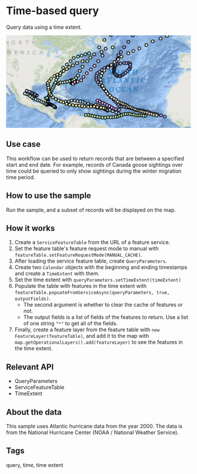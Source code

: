 # Time-based query

Query data using a time extent. 

![Image of time-based query](TimeBasedQuery.png)

## Use case

This workflow can be used to return records that are between a specified start and end date. For example, records of Canada goose sightings over time could be queried to only show sightings during the winter migration time period.

## How to use the sample

Run the sample, and a subset of records will be displayed on the map.

## How it works

1. Create a `ServiceFeatureTable` from the URL of a feature service.
2. Set the feature table's feature request mode to manual with `featureTable.setFeatureRequestMode(MANUAL_CACHE)`.
3. After loading the service feature table, create `QueryParameters`.
4. Create two `Calendar` objects with the beginning and ending timestamps and create a `TimeExtent` with them.
5. Set the time extent with `queryParameters.setTimeExtent(timeExtent)`
6. Populate the table with features in the time extent with `featureTable.popuateFromServiceAsync(queryParameters, true, outputFields)`.
    * The second argument is whether to clear the cache of features or not.
    * The output fields is a list of fields of the features to return. Use a list of one string `"*"` to get all of the fields.
7. Finally, create a feature layer from the feature table with `new FeatureLayer(featureTable)`, and add it to the map with `map.getOperationalLayers().add(featureLayer)` to see the features in the time extent.

## Relevant API

* QueryParameters
* ServiceFeatureTable
* TimeExtent

## About the data

This sample uses Atlantic hurricane data from the year 2000. The data is from the National Hurricane Center (NOAA / National Weather Service).

## Tags

query, time, time extent

